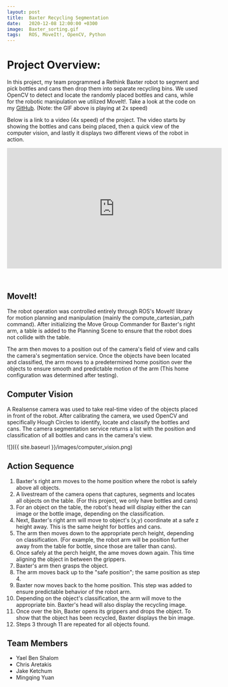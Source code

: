 ```yaml
---
layout: post
title:  Baxter Recycling Segmentation
date:   2020-12-08 12:00:00 +0300
image:  Baxter_sorting.gif
tags:   ROS, MoveIt!, OpenCV, Python
---
```

<!-- <div align="center"><em>GIF is playing at 4x speed.</em></div>
<p>&nbsp;</p> -->

# Project Overview:
In this project, my team programmed a Rethink Baxter robot to segment and pick bottles and cans then drop them into separate recycling bins. We used OpenCV to detect and locate the randomly placed bottles and cans, while for the robotic manipulation we utilized MoveIt!. Take a look at the code on my <a href="https://github.com/gingineer95/baxter-recycling-segmentation" target="_blank" rel="noopener noreferrer">GitHub</a>. (Note: the GIF above is playing at 2x speed)

Below is a link to a video (4x speed) of the project. The video starts by showing the bottles and cans being placed, then a quick view of the computer vision, and lastly it displays two different views of the robot in action. 
<!-- <iframe width="750" height="400"
src="https://youtu.be/0IDe7L2YoR4" 
frameborder="0" 
allow="accelerometer; autoplay; encrypted-media; gyroscope; picture-in-picture" 
allowfullscreen></iframe> -->

<!-- <p>&nbsp;</p>  -->
<!-- <a href="http://www.youtube.com/watch?v=0IDe7L2YoR4" target="_blank" rel="noopener noreferrer">
![computer_vision.png](http://img.youtube.com/vi/0IDe7L2YoR4/0.jpg)
</a> -->

<iframe width="560" height="315" src="https://www.youtube.com/embed/0IDe7L2YoR4" title="YouTube video player" frameborder="0" allow="accelerometer; autoplay; clipboard-write; encrypted-media; gyroscope; picture-in-picture" allowfullscreen></iframe>

<p>&nbsp;</p>

## MoveIt!
The robot operation was controlled entirely through ROS's MoveIt! library for motion planning and manipulation (mainly the compute_cartesian_path command). After initializing the Move Group Commander for Baxter's right arm, a table is added to the Planning Scene to ensure that the robot does not collide with the table. 

The arm then moves to a position out of the camera's field of view and calls the camera's segmentation service. Once the objects have been located and classified, the arm moves to a predetermined home position over the objects to ensure smooth and predictable motion of the arm (This home configuration was determined after testing).


## Computer Vision
A Realsense camera was used to take real-time video of the objects placed in front of the robot. After calibrating the camera, we used OpenCV and specifically Hough Circles to identify, locate and classify the bottles and cans. The camera segmentation service returns a list with the position and classification of all bottles and cans in the camera's view.

![]({{ site.baseurl }}/images/computer_vision.png)


## Action Sequence
1. Baxter's right arm moves to the home position where the robot is safely above all objects.
2. A livestream of the camera opens that captures, segments and locates all objects on the table. (For this project, we only have bottles and cans)
3. For an object on the table, the robot's head will display either the can image or the bottle image, depending on the classification.
4. Next, Baxter's right arm will move to object's (x,y) coordinate at a safe z height away. This is the same height for bottles and cans.
5. The arm then moves down to the appropriate perch height, depending on classification. (For example, the robot arm will be position further away from the table for bottle, since those are taller than cans).
6. Once safely at the perch height, the ame moves down again. This time aligning the object in between the grippers.
7. Baxter's arm then grasps the object.
8. The arm moves back up to the "safe position"; the same position as step 4.
9. Baxter now moves back to the home position. This step was added to ensure predictable behavior of the robot arm.
10. Depending on the object's classification, the arm will move to the appropriate bin. Baxter's head will also display the recycling image.
11. Once over the bin, Baxter opens its grippers and drops the object. To show that the object has been recycled, Baxter displays the bin image.
12. Steps 3 through 11 are repeated for all objects found.

## Team Members
- Yael Ben Shalom
- Chris Aretakis
- Jake Ketchum
- Mingqing Yuan